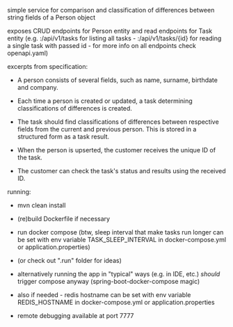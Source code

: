 simple service for comparison and classification of differences between string fields of a Person object

exposes CRUD endpoints for Person entity and read endpoints for Task entity (e.g. <host>:<port>/api/v1/tasks for listing all tasks - <host>:<port>/api/v1/tasks/{id} for reading a single task with passed id - for more info on all endpoints check openapi.yaml)

excerpts from specification:
 - A person consists of several fields, such as name, surname, birthdate and
company.
 - Each time a person is created or updated, a task determining classifications of
differences is created.
 - The task should find classifications of differences between respective fields from
the current and previous person. This is stored in a structured form as a task
result.

 - When the person is upserted, the customer receives the unique ID of the task. 
 - The customer can check the task's status and results using the received ID.



running:
 - mvn clean install
 - (re)build Dockerfile if necessary
 - run docker compose
   (btw, sleep interval that make tasks run longer can be set with env variable TASK_SLEEP_INTERVAL in docker-compose.yml or application.properties)

 - (or check out ".run" folder for ideas)
 - alternatively running the app in "typical" ways (e.g. in IDE, etc.) *should* trigger compose anyway (spring-boot-docker-compose magic)
 - also if needed - redis hostname can be set with env variable REDIS_HOSTNAME in docker-compose.yml or application.properties
 - remote debugging available at port 7777
